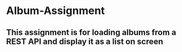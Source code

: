 # Album-Assignment
## This assignment is for loading albums from a REST API and display it as a list on screen
